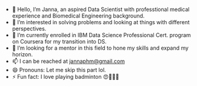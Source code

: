 - 👋 Hello, I’m Janna, an aspired Data Scientist with professtional medical experience and Biomedical Engineering background.
- 👀 I’m interested in solving problems and looking at things with different perspectives. 
- 🌱 I’m currently enrolled in IBM Data Science Professional Cert. program on Coursera for my transition into DS. 
- 💞️ I’m looking for a mentor in this field to hone my skills and expand my horizon. 
- 📫 I can be reached at jannaphm@gmail.com
- 😄 Pronouns: Let me skip this part lol. 
- ⚡ Fun fact: I love playing badminton 😍🏸🏸🏸 

<!---
jntph/jntph is a ✨ special ✨ repository because its `README.md` (this file) appears on your GitHub profile.
You can click the Preview link to take a look at your changes.
--->

